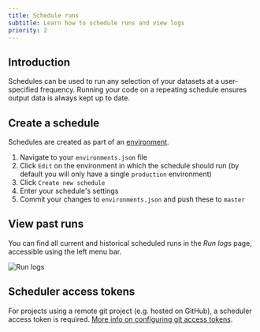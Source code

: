 ```yaml
---
title: Schedule runs
subtitle: Learn how to schedule runs and view logs
priority: 2
---
```


## Introduction

Schedules can be used to run any selection of your datasets at a user-specified frequency. Running your code on a repeating schedule ensures output data is always kept up to date.

## Create a schedule

Schedules are created as part of an [environment](scheduling/environments).

1. Navigate to your `environments.json` file
2. Click `Edit` on the environment in which the schedule should run (by default you will only have a single `production` environment)
3. Click `Create new schedule`
4. Enter your schedule's settings
5. Commit your changes to `environments.json` and push these to `master`

## View past runs

You can find all current and historical scheduled runs in the _Run logs_ page, accessible using the left menu bar.

![Run logs](https://assets.dataform.co/docs/bigquery_billing.png)

## Scheduler access tokens

For projects using a remote git project (e.g. hosted on GitHub), a scheduler access token is required. [More info on configuring git access tokens](./git-access-tokens).
